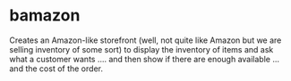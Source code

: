# bamazon
Creates an Amazon-like storefront (well, not quite like Amazon but we are selling inventory of some sort) to display the inventory of items and ask what a customer wants .... and then show if there are enough available ... and the cost of the order.
